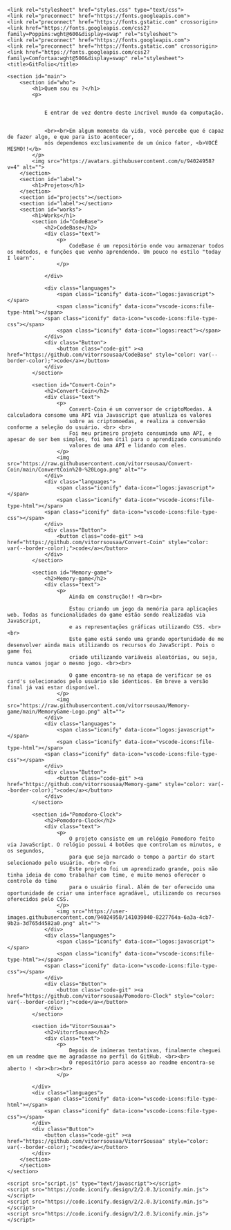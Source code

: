 <!DOCTYPE html>
<html lang="en">
<head>
    <meta charset="UTF-8">
    <meta http-equiv="X-UA-Compatible" content="IE=edge">
    <meta name="viewport" content="width=device-width, initial-scale=1.0">
    
    <link rel="stylesheet" href="styles.css" type="text/css">
    <link rel="preconnect" href="https://fonts.googleapis.com">
    <link rel="preconnect" href="https://fonts.gstatic.com" crossorigin>
    <link href="https://fonts.googleapis.com/css2?family=Poppins:wght@600&display=swap" rel="stylesheet">
    <link rel="preconnect" href="https://fonts.googleapis.com">
    <link rel="preconnect" href="https://fonts.gstatic.com" crossorigin>
    <link href="https://fonts.googleapis.com/css2?family=Comfortaa:wght@500&display=swap" rel="stylesheet">
    <title>GitFolio</title>
</head>
<body>
    <section id="profile"></section>
    
    <section id="main">
        <section id="who">
            <h1>Quem sou eu ?</h1>
            <p>
                
                
                E entrar de vez dentro deste incrivel mundo da computação.


                <br><br>Em algum momento da vida, você percebe que é capaz de fazer algo, e que para isto acontecer, 
                nós dependemos exclusivamente de um único fator, <b>VOCÊ MESMO!!</b>
            </p>
            <img src="https://avatars.githubusercontent.com/u/94024958?v=4" alt="">
        </section>
        <section id="label">
            <h1>Projetos</h1>
        </section>
        <section id="projects"></section>
        <section id="label"></section>
        <section id="works">
            <h1>Works</h1>
            <section id="CodeBase">
                <h2>CodeBase</h2>
                <div class="text">
                    <p>
                        CodeBase é um repositório onde vou armazenar todos os métodos, e funções que venho aprendendo. Um pouco no estilo "today I learn". 
                    </p>

                </div>
                
                <div class="languages">
                    <span class="iconify" data-icon="logos:javascript"></span>
                    <span class="iconify" data-icon="vscode-icons:file-type-html"></span>
                <span class="iconify" data-icon="vscode-icons:file-type-css"></span>
                    <span class="iconify" data-icon="logos:react"></span>
                </div>
                <div class="Button">
                    <button class="code-git" ><a href="https://github.com/vitorrsousaa/CodeBase" style="color: var(--border-color);">code</a></button>
                </div>
            </section>

            <section id="Convert-Coin">
                <h2>Convert-Coin</h2>
                <div class="text">
                    <p>
                        Convert-Coin é um conversor de criptoMoedas. A calculadora consome uma API via Javascript que atualiza os valores 
                        sobre as criptomoedas, e realiza a conversão conforme a seleção do usuário. <br> <br>
                        Foi meu primeiro projeto consumindo uma API, e apesar de ser bem simples, foi bem útil para o aprendizado consumindo
                        valores de uma API e lidando com eles.
                    </p>
                    <img src="https://raw.githubusercontent.com/vitorrsousaa/Convert-Coin/main/ConvertCoin%20-%20Logo.png" alt="">
                </div>
                <div class="languages">
                    <span class="iconify" data-icon="logos:javascript"></span>
                    <span class="iconify" data-icon="vscode-icons:file-type-html"></span>
                <span class="iconify" data-icon="vscode-icons:file-type-css"></span>
                </div>
                <div class="Button">
                    <button class="code-git" ><a href="https://github.com/vitorrsousaa/Convert-Coin" style="color: var(--border-color);">code</a></button>
                </div>
            </section>

            <section id="Memory-game">
                <h2>Memory-game</h2>
                <div class="text">
                    <p>
                        Ainda em construção!! <br><br>

                        Estou criando um jogo da memória para aplicações web. Todas as funcionalidades do game estão sendo realizadas via JavaScript, 
                        e as representações gráficas utilizando CSS. <br><br>
                        Este game está sendo uma grande oportunidade de me desenvolver ainda mais utilizando os recursos do JavaScript. Pois o game foi
                        criado utilizando variáveis aleatórias, ou seja, nunca vamos jogar o mesmo jogo. <br><br>

                        O game encontra-se na etapa de verificar se os card's selecionados pelo usuário são identicos. Em breve a versão final já vai estar disponível.
                    </p>
                    <img src="https://raw.githubusercontent.com/vitorrsousaa/Memory-game/main/MemoryGame-Logo.png" alt="">
                </div>
                <div class="languages">
                    <span class="iconify" data-icon="logos:javascript"></span>
                    <span class="iconify" data-icon="vscode-icons:file-type-html"></span>
                <span class="iconify" data-icon="vscode-icons:file-type-css"></span>
                </div>
                <div class="Button">
                    <button class="code-git" ><a href="https://github.com/vitorrsousaa/Memory-game" style="color: var(--border-color);">code</a></button>
                </div>
            </section>

            <section id="Pomodoro-Clock">
                <h2>Pomodoro-Clock</h2>
                <div class="text">
                    <p>
                        O projeto consiste em um relógio Pomodoro feito via JavaScript. O relógio possui 4 botões que controlam os minutos, e os segundos,
                        para que seja marcado o tempo a partir do start selecionado pelo usuário. <br> <br>
                        Este projeto foi um aprendizado grande, pois não tinha ideia de como trabalhar com time, e muito menos oferecer o controle do time
                        para o usuário final. Além de ter oferecido uma oportunidade de criar uma interface agradável, utilizando os recursos oferecidos pelo CSS.
                    </p>
                    <img src="https://user-images.githubusercontent.com/94024958/141039040-8227764a-6a3a-4cb7-9b2a-3d765d4582a0.png" alt="">
                </div>
                <div class="languages">
                    <span class="iconify" data-icon="logos:javascript"></span>
                    <span class="iconify" data-icon="vscode-icons:file-type-html"></span>
                <span class="iconify" data-icon="vscode-icons:file-type-css"></span>
                </div>
                <div class="Button">
                    <button class="code-git" ><a href="https://github.com/vitorrsousaa/Pomodoro-Clock" style="color: var(--border-color);">code</a></button>
                </div>
            </section>

            <section id="VitorrSousaa">
                <h2>VitorrSousaa</h2>
                <div class="text">
                    <p>
                        Depois de inúmeras tentativas, finalmente cheguei em um readme que me agradasse no perfil do GitHub. <br><br>
                        O repositório para acesso ao readme encontra-se aberto ! <br><br><br>
                    </p>
                
            </div>
            <div class="languages">
                <span class="iconify" data-icon="vscode-icons:file-type-html"></span>
                <span class="iconify" data-icon="vscode-icons:file-type-css"></span>
            </div>
            <div class="Button">
                <button class="code-git" ><a href="https://github.com/vitorrsousaa/VitorrSousaa" style="color: var(--border-color);">code</a></button>
            </div>
        </section>
        </section>
    </section>

    <script src="script.js" type="text/javascript"></script>
    <script src="https://code.iconify.design/2/2.0.3/iconify.min.js"></script>
    <script src="https://code.iconify.design/2/2.0.3/iconify.min.js"></script>
    <script src="https://code.iconify.design/2/2.0.3/iconify.min.js"></script>
</body>
</html>
